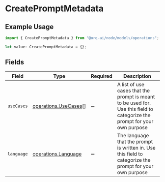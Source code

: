 # CreatePromptMetadata

## Example Usage

```typescript
import { CreatePromptMetadata } from "@orq-ai/node/models/operations";

let value: CreatePromptMetadata = {};
```

## Fields

| Field                                                                                                                     | Type                                                                                                                      | Required                                                                                                                  | Description                                                                                                               |
| ------------------------------------------------------------------------------------------------------------------------- | ------------------------------------------------------------------------------------------------------------------------- | ------------------------------------------------------------------------------------------------------------------------- | ------------------------------------------------------------------------------------------------------------------------- |
| `useCases`                                                                                                                | [operations.UseCases](../../models/operations/usecases.md)[]                                                              | :heavy_minus_sign:                                                                                                        | A list of use cases that the prompt is meant to be used for. Use this field to categorize the prompt for your own purpose |
| `language`                                                                                                                | [operations.Language](../../models/operations/language.md)                                                                | :heavy_minus_sign:                                                                                                        | The language that the prompt is written in. Use this field to categorize the prompt for your own purpose                  |